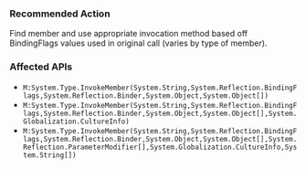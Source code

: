 ### Recommended Action
Find member and use appropriate invocation method based off BindingFlags values used in original call (varies by type of member).

### Affected APIs
* `M:System.Type.InvokeMember(System.String,System.Reflection.BindingFlags,System.Reflection.Binder,System.Object,System.Object[])`
* `M:System.Type.InvokeMember(System.String,System.Reflection.BindingFlags,System.Reflection.Binder,System.Object,System.Object[],System.Globalization.CultureInfo)`
* `M:System.Type.InvokeMember(System.String,System.Reflection.BindingFlags,System.Reflection.Binder,System.Object,System.Object[],System.Reflection.ParameterModifier[],System.Globalization.CultureInfo,System.String[])`
